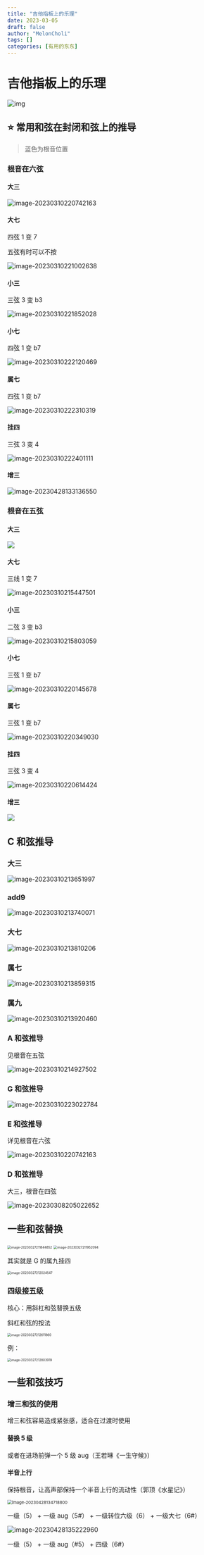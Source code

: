 ```yaml
---
title: "吉他指板上的乐理"
date: 2023-03-05
draft: false
author: "MelonCholi"
tags: []
categories: [有用的东东]
---
```


# 吉他指板上的乐理

![img](https://markdown-1303167219.cos.ap-shanghai.myqcloud.com/b6f4186d4e280f86ca3eb4233ff20e5ccae1b2f9.jpg@942w_227h_progressive.webp)

## :star: 常用和弦在封闭和弦上的推导

> 蓝色为根音位置

### 根音在六弦

#### 大三

![image-20230310220742163](https://markdown-1303167219.cos.ap-shanghai.myqcloud.com/image-20230310220742163.png)

#### 大七

四弦 1 变 7

五弦有时可以不按

![image-20230310221002638](https://markdown-1303167219.cos.ap-shanghai.myqcloud.com/image-20230310221002638.png)

#### 小三

三弦 3 变 b3

![image-20230310221852028](https://markdown-1303167219.cos.ap-shanghai.myqcloud.com/image-20230310221852028.png)

#### 小七

四弦 1 变 b7

![image-20230310222120469](https://markdown-1303167219.cos.ap-shanghai.myqcloud.com/image-20230310222120469.png)

#### 属七

四弦 1 变 b7

![image-20230310222310319](https://markdown-1303167219.cos.ap-shanghai.myqcloud.com/image-20230310222310319.png)

#### 挂四

三弦 3 变 4

![image-20230310222401111](https://markdown-1303167219.cos.ap-shanghai.myqcloud.com/image-20230310222401111.png)

#### 增三

![image-20230428133136550](https://markdown-1303167219.cos.ap-shanghai.myqcloud.com/image-20230428133136550.png)

### 根音在五弦

#### 大三

![](https://markdown-1303167219.cos.ap-shanghai.myqcloud.com/image-20230310214927502.png)

#### 大七

三线 1 变 7

![image-20230310215447501](https://markdown-1303167219.cos.ap-shanghai.myqcloud.com/image-20230310215447501.png)

#### 小三

二弦 3 变 b3

![image-20230310215803059](https://markdown-1303167219.cos.ap-shanghai.myqcloud.com/image-20230310215803059.png)

#### 小七

三弦 1 变 b7

![image-20230310220145678](https://markdown-1303167219.cos.ap-shanghai.myqcloud.com/image-20230310220145678.png)

#### 属七

三弦 1 变 b7

![image-20230310220349030](https://markdown-1303167219.cos.ap-shanghai.myqcloud.com/image-20230310220349030.png)

#### 挂四

三弦 3 变 4

![image-20230310220614424](https://markdown-1303167219.cos.ap-shanghai.myqcloud.com/image-20230310220614424.png)

#### 增三

![](https://markdown-1303167219.cos.ap-shanghai.myqcloud.com/image-20230428133136550.png)

## C 和弦推导

### 大三

![image-20230310213651997](https://markdown-1303167219.cos.ap-shanghai.myqcloud.com/image-20230310213651997.png)

### add9

![image-20230310213740071](https://markdown-1303167219.cos.ap-shanghai.myqcloud.com/image-20230310213740071.png)

### 大七

![image-20230310213810206](https://markdown-1303167219.cos.ap-shanghai.myqcloud.com/image-20230310213810206.png)

### 属七

![image-20230310213859315](https://markdown-1303167219.cos.ap-shanghai.myqcloud.com/image-20230310213859315.png)

### 属九

![image-20230310213920460](https://markdown-1303167219.cos.ap-shanghai.myqcloud.com/image-20230310213920460.png)

### A 和弦推导

见根音在五弦

![image-20230310214927502](https://markdown-1303167219.cos.ap-shanghai.myqcloud.com/image-20230310214927502.png)

### G 和弦推导

![image-20230310223022784](https://markdown-1303167219.cos.ap-shanghai.myqcloud.com/image-20230310223022784.png)

### E 和弦推导

详见根音在六弦

![image-20230310220742163](https://markdown-1303167219.cos.ap-shanghai.myqcloud.com/image-20230310220742163.png)

### D 和弦推导

大三，根音在四弦

![image-20230308205022652](https://markdown-1303167219.cos.ap-shanghai.myqcloud.com/image-20230308205022652.png)

## 一些和弦替换

<img src="https://markdown-1303167219.cos.ap-shanghai.myqcloud.com/image-20230327211844852.png" alt="image-20230327211844852" style="zoom:50%;" />

<img src="https://markdown-1303167219.cos.ap-shanghai.myqcloud.com/image-20230327211952094.png" alt="image-20230327211952094" style="zoom:50%;" />

其实就是 G 的属九挂四

<img src="https://markdown-1303167219.cos.ap-shanghai.myqcloud.com/image-20230327212024547.png" alt="image-20230327212024547" style="zoom:50%;" />

### 四级接五级

核心：用斜杠和弦替换五级

斜杠和弦的按法

<img src="https://markdown-1303167219.cos.ap-shanghai.myqcloud.com/image-20230327212611860.png" alt="image-20230327212611860" style="zoom: 50%;" />

例：

<img src="https://markdown-1303167219.cos.ap-shanghai.myqcloud.com/image-20230327212803919.png" alt="image-20230327212803919" style="zoom:50%;" />

## 一些和弦技巧

### 增三和弦的使用

增三和弦容易造成紧张感，适合在过渡时使用

#### 替换 5 级

或者在进场前弹一个 5 级 aug（王若琳《一生守候》）

#### 半音上行

保持根音，让高声部保持一个半音上行的流动性（郭顶《水星记》）

<img src="https://markdown-1303167219.cos.ap-shanghai.myqcloud.com/image-20230428134718800.png" alt="image-20230428134718800" style="zoom:67%;" />

一级（5） + 一级 aug（5#） + 一级转位六级（6） + 一级大七（6#）

![image-20230428135222960](https://markdown-1303167219.cos.ap-shanghai.myqcloud.com/image-20230428135222960.png)

一级（5） + 一级 aug（#5） + 四级（6#）